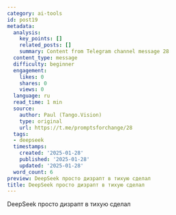 ```yaml
---
category: ai-tools
id: post19
metadata:
  analysis:
    key_points: []
    related_posts: []
    summary: Content from Telegram channel message 28
  content_type: message
  difficulty: beginner
  engagement:
    likes: 0
    shares: 0
    views: 0
  language: ru
  read_time: 1 min
  source:
    author: Paul (Tango.Vision)
    type: original
    url: https://t.me/promptsforchange/28
  tags:
  - deepseek
  timestamps:
    created: '2025-01-28'
    published: '2025-01-28'
    updated: '2025-01-28'
  word_count: 6
preview: DeepSeek просто дизрапт в тихую сделал
title: DeepSeek просто дизрапт в тихую сделал
---
```


DeepSeek просто дизрапт в тихую сделал
